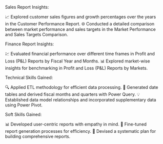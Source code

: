 Sales Report Insights:

📈 Explored customer sales figures and growth percentages over the years in the Customer Performance Report.
🌐 Conducted a detailed comparison between market performance and sales targets in the Market Performance and Sales Targets Comparison.

Finance Report Insights:

💹 Evaluated financial performance over different time frames in Profit and Loss (P&L) Reports by Fiscal Year and Months.
📊 Explored market-wise insights for benchmarking in Profit and Loss (P&L) Reports by Markets.

Technical Skills Gained:

🔍 Applied ETL methodology for efficient data processing.
🔄 Generated date tables and derived fiscal months and quarters with Power Query.
💡 Established data model relationships and incorporated supplementary data using Power Pivot.

Soft Skills Gained:

📊 Developed user-centric reports with empathy in mind.
🎯 Fine-tuned report generation processes for efficiency.
📅 Devised a systematic plan for building comprehensive reports.
